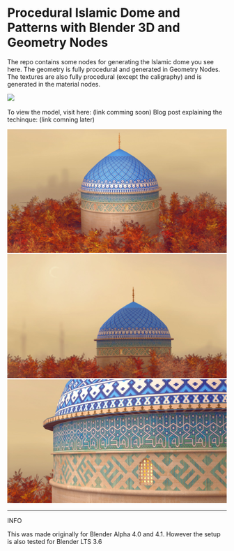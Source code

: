 Procedural Islamic Dome and Patterns with Blender 3D and Geometry Nodes
=================

The repo contains some nodes for generating the Islamic dome you see here. The geometry is fully procedural and generated in Geometry Nodes. The textures are also fully procedural (except the caligraphy) and is generated in the material nodes.

![](marketingMat/MainGif.gif)

To view the model, visit here: (link comming soon)
Blog post explaining the techinque: (link comning later)


![](marketingMat/1.jpg)
![](marketingMat/beautyShot5.jpg)
![](marketingMat/3.jpg)


---------
INFO

This was made originally for Blender Alpha 4.0 and 4.1. However the setup is also tested for Blender LTS 3.6
